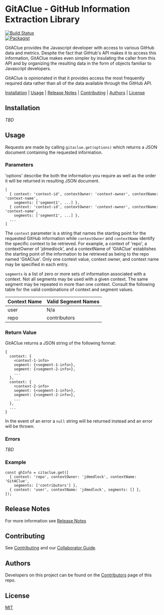 # GitAClue - GitHub Information Extraction Library

[![Build Status](https://travis-ci.org/jdmedlock/GitAClue.svg?branch=development)](https://travis-ci.org/jdmedlock/GitAClue)
<br/>
[![Packagist](https://img.shields.io/packagist/l/doctrine/orm.svg)](https://github.com/jdmedlock/GitAClue/)

GitAClue provides the Javascript developer with access to various GitHub data
and metrics. Despite the fact that GitHub's API makes it to access this
information, GitAClue makes even simpler by insulating the caller from this
API and by organizing the resulting data in the form of objects familiar to
Javascript developers.

GitAClue is opinionated in that it provides access the most frequently required
data rather than all of the data available through the GitHub API. 

[Installation](#installation) | [Usage](#usage) |
[Release Notes](#release-notes) | [Contributing](#contributing) | 
[Authors](#authors) |
[License](#license)

## Installation

_TBD_

## Usage

Requests are made by calling `gitaclue.get(options)`
which returns a JSON document containing the requested information. 

### Parameters

'options' describe the both the information you require as well as the order
it will be returned in resulting JSON document.
```
[
  { context: 'context-id', contextOwner: 'context-owner', contextName: 'context-name', 
    segments: ['segment1', ...] },
  { context: 'context-id', contextOwner: 'context-owner', contextName: 'context-name', 
    segments: ['segment1', ...] },
  ...
]
```

The `context` parameter is a string that names the starting point for the
requested GitHub information while `contextOwner` and `contextName` identify the
specific context to be
retrieved. For example, a context of 'repo', a contextOwner of 'jdmedlock', and
a contextName of 'GitAClue'
establishes the starting point of the information to be retrieved as being to the
repo named 'GitAClue'. Only one context value, context owner, and
context name may be specified in each entry.

`segments` is a list of zero or more sets of information associated with a context.
Not all segments may be used with a given context. The same segment may be
repeated in more than one context. Consult the following table for
the valid combinations of context and segment values.

| Context Name | Valid Segment Names |
|:-------------|:--------------------|
| user         | N/a                 |
| repo         | contributors        |

### Return Value
GitAClue returns a JSON string of the following format:
```
{
  context: {
    <context-1-info>
    segment: {<segment-1-info>},
    segment: {<segment-2-info>},
    ...
  },
  context: {
    <context-2-info>
    segment: {<segment-1-info>},
    segment: {<segment-2-info>},
    ...
  },
  ...
}
```
In the event of an error a `null` string will be returned instead and an error will be thrown.

### Errors

*_TBD_*

### Example
```
const ghInfo = citaclue.get([
  { context: 'repo', contextOwner: 'jdmedlock', contextName: 'GitAClue', 
    segments: ['contributors'] },
  { context: 'user', contextName: 'jdmedlock', segments: [] },
]);
```
## Release Notes

For more information see [Release Notes](https://github.com/jdmedlock/GitAClue/blob/development/CHANGELOG.md)

## Contributing

See [Contributing](https://github.com/jdmedlock/GitAClue/blob/development/CONTRIBUTING.md)
and our [Collaborator Guide](https://github.com/jdmedlock/GitAClue/blob/development/COLLABORATOR_GUIDE.md).

## Authors

Developers on this project can be found on the [Contributors](https://github.com/jdmedlock/GitAClue/graphs/contributors) page of this repo.

## License

[MIT](https://tldrlegal.com/license/mit-license)
